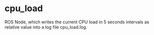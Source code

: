 # cpu_load
ROS Node, which writes the current CPU load in 5 seconds intervals as relative value into a log file cpu_load.log. 
